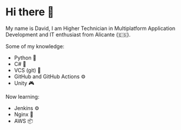 # Hi there 👋

My name is David, I am Higher Technician in Multiplatform Application Development and IT enthusiast from Alicante (🇪🇸).

Some of my knowledge:
- Python 🐍
- C# 🎇
- VCS (git) 🧳
- GitHub and GitHub Actions ⚙
- Unity 🎮

Now learning:
- Jenkins ⚙
- Nginx 🔴
- AWS 📦